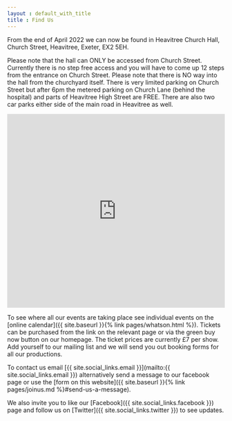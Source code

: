 ```yaml
---
layout : default_with_title
title : Find Us
---
```


From the end of April 2022 we can now be found in Heavitree Church Hall, Church Street, Heavitree, Exeter, EX2 5EH.

Please note that the hall can ONLY be accessed from Church Street. Currently there is no step free access and you will have to come up 12 steps from the entrance on Church Street.
Please note that there is NO way into the hall from the churchyard itself.
There is very limited parking on Church Street but after 6pm the metered parking on Church Lane (behind the hospital) and parts of Heavitree High Street are FREE. There are also two car parks either side of the main road in Heavitree as well.

<iframe src="https://www.google.com/maps/embed?pb=!1m18!1m12!1m3!1d766.3526128025998!2d-3.5064399253726903!3d50.719874940055185!2m3!1f0!2f0!3f0!3m2!1i1024!2i768!4f13.1!3m3!1m2!1s0x0%3A0xa8f28ee1e160c95f!2zNTDCsDQzJzExLjciTiAzwrAzMCcyMi41Ilc!5e1!3m2!1sen!2suk!4v1650840577390!5m2!1sen!2suk" width="100%" height="450" style="border:0;" allowfullscreen="" loading="lazy" referrerpolicy="no-referrer-when-downgrade"></iframe>

To see where all our events are taking place see individual events on the [online calendar]({{ site.baseurl }}{% link pages/whatson.html %}).
Tickets can be purchased from the link on the relevant page or via the green buy now button on our homepage. The ticket prices are currently £7 per show. Add yourself to our mailing list and we will send you out booking forms for all our productions.


To contact us email [{{ site.social_links.email }}](mailto:{{ site.social_links.email }}) alternatively send a message to our facebook page or use the
[form on this website]({{ site.baseurl }}{% link pages/joinus.md %}#send-us-a-message).

We also invite you to like our [Facebook]({{ site.social_links.facebook }}) page and follow us on [Twitter]({{ site.social_links.twitter }}) to see updates.
